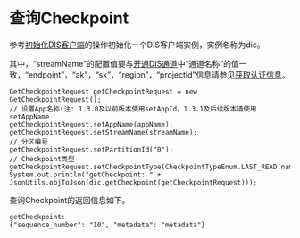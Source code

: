 # 查询Checkpoint<a name="dgc_06_0070"></a>

参考[初始化DIS客户端](初始化DIS客户端.md#dgc_06_0050)的操作初始化一个DIS客户端实例，实例名称为dic。

其中，“streamName”的配置值要与[开通DIS通道](https://support.huaweicloud.com/usermanual-dis/dis_01_0601.html)中“通道名称”的值一致，“endpoint”，“ak”，“sk”，“region”，“projectId”信息请参见[获取认证信息](获取认证信息.md#dgc_06_0005)。

```
GetCheckpointRequest getCheckpointRequest = new GetCheckpointRequest();
// 设置App名称(注: 1.3.0及以前版本使用setAppId，1.3.1及后续版本请使用setAppName
getCheckpointRequest.setAppName(appName);
getCheckpointRequest.setStreamName(streamName);
// 分区编号
getCheckpointRequest.setPartitionId("0");
// Checkpoint类型
getCheckpointRequest.setCheckpointType(CheckpointTypeEnum.LAST_READ.name());
System.out.println("getCheckpoint: " + JsonUtils.objToJson(dic.getCheckpoint(getCheckpointRequest)));
```

查询Checkpoint的返回信息如下。

```
getCheckpoint:
{"sequence_number": "10", "metadata": "metadata"}
```

